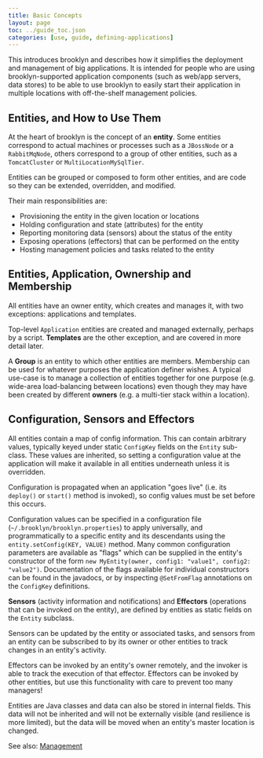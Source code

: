 ```yaml
---
title: Basic Concepts
layout: page
toc: ../guide_toc.json
categories: [use, guide, defining-applications]
---
```


This introduces brooklyn and describes how it simplifies the deployment and management of big applications. It is
intended for people who are using brooklyn-supported application components (such as web/app servers, data stores)
to be able to use brooklyn to easily start their application in multiple locations with off-the-shelf management
policies.

Entities, and How to Use Them
-----------------------------

At the heart of brooklyn is the concept of an **entity**. Some entities correspond to actual machines or processes such
as a ``JBossNode`` or a ``RabbitMqNode``, others correspond to a group of other entities, such as a ``TomcatCluster`` or
``MultiLocationMySqlTier``.

Entities can be grouped or composed to form other entities, and are code so they can be extended, overridden, and modified.

Their main responsibilities are:

- Provisioning the entity in the given location or locations
- Holding configuration and state (attributes) for the entity
- Reporting monitoring data (sensors) about the status of the entity
- Exposing operations (effectors) that can be performed on the entity
- Hosting management policies and tasks related to the entity

Entities, Application, Ownership and Membership
-----------------------------------------------

All entities have an owner entity, which creates and manages it, with two exceptions: applications and templates.

Top-level ``Application`` entities are created and managed externally, perhaps by a script. **Templates** are the other exception, and are covered in more detail later.

A **Group** is an entity to which other entities are members. Membership can be used for whatever purposes the application definer wishes. A typical use-case is to manage a collection of
entities together for one purpose (e.g. wide-area load-balancing between locations) even though they may have been
created by different **owners** (e.g. a multi-tier stack within a location).

Configuration, Sensors and Effectors
------------------------------------

All entities contain a map of config information. This can contain arbitrary values, typically keyed under static ``ConfigKey`` fields on the ``Entity`` sub-class. These values are inherited, so setting a configuration value at the
application will make it available in all entities underneath unless it is overridden.

Configuration is propagated when an application "goes live" (i.e. its ``deploy()`` or ``start()`` method is invoked), so config values must be set before this occurs. 

Configuration values can be specified in a configuration file (``~/.brooklyn/brooklyn.properties``)
to apply universally, and programmatically to a specific entity and its descendants using the ``entity.setConfig(KEY, VALUE)``
method. 
Many common configuration parameters are available as "flags" which can be supplied in the entity's constructor of the form ``new MyEntity(owner, config1: "value1", config2: "value2")``. 
Documentation of the flags available for individual constructors can be found in the javadocs, or by inspecting ``@SetFromFlag`` annotations on the ``ConfigKey`` definitions. 

**Sensors** (activity information and notifications) and **Effectors** (operations that can be invoked on the entity), are defined by entities as static fields on the ``Entity`` subclass.

Sensors can be updated by the entity or associated tasks, and sensors from an entity can be subscribed to by its owner or other entities to track changes in an entity's activity.

Effectors can be invoked by an entity's owner remotely, and the invoker is able to track the execution of that effector. Effectors can be invoked by other entities, but use this functionality with care to prevent too many managers!

Entities are Java classes and data can also be stored in internal fields.
This data will not be inherited and will not be externally visible (and resilience is more limited), but the data will be moved when an entity's master location is changed.

See also: [Management](../management/index.html)

